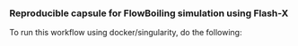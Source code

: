 ### Reproducible capsule for FlowBoiling simulation using Flash-X

To run this workflow using docker/singularity, do the following:
